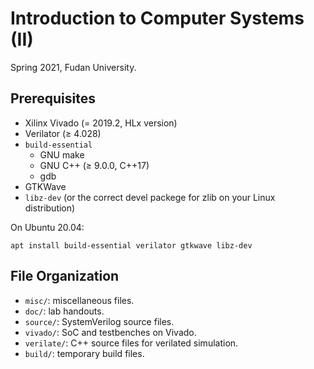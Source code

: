 # Introduction to Computer Systems (II)

Spring 2021, Fudan University.

## Prerequisites

* Xilinx Vivado (= 2019.2, HLx version)
* Verilator (≥ 4.028)
* `build-essential`
    * GNU make
    * GNU C++ (≥ 9.0.0, C++17)
    * gdb
* GTKWave
* `libz-dev` (or the correct devel packege for zlib on your Linux distribution)

On Ubuntu 20.04:

```shell
apt install build-essential verilator gtkwave libz-dev
```

## File Organization

* `misc/`: miscellaneous files.
* `doc/`: lab handouts.
* `source/`: SystemVerilog source files.
* `vivado/`: SoC and testbenches on Vivado.
* `verilate/`: C++ source files for verilated simulation.
* `build/`: temporary build files.
